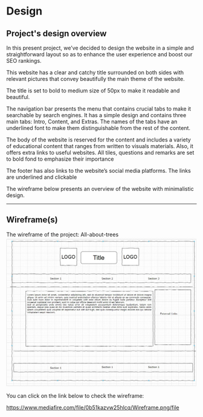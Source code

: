 # Design

## Project's design overview

In this present project, we’ve decided to design the website in a simple and
straightforward layout so as to enhance the user experience and boost our SEO
rankings.

This website has a clear and catchy title surrounded on both sides with relevant
pictures that convey beautifully the main theme of the website.

The title is set to bold to medium size of 50px to make it readable and
beautiful.

The navigation bar presents the menu that contains crucial tabs to make it
searchable by search engines. It has a simple design and contains three main
tabs: Intro, Content, and Extras. The names of the tabs have an underlined font
to make them distinguishable from the rest of the content.

The body of the website is reserved for the content and includes a variety of
educational content that ranges from written to visuals materials. Also, it
offers extra links to useful websites. All tiles, questions and remarks are set
to bold fond to emphasize their importance

The footer has also links to the website’s social media platforms. The links are
underlined and clickable

The wireframe below presents an overview of the website with minimalistic
design.

<!-- give an overview of your project's design -->
<!-- describe the reasoning behind your group's design and wireframe -->
<!-- include other centralized decisions like fonts, palates, ... -->

---

## Wireframe(s)

The wireframe of the project: All-about-trees
![Wireframe](/planning/wireframe.jpg)

<!-- provide a link to your wireframe documenting on Figma, or wherever it is -->

You can click on the link below to check the wireframe:

<https://www.mediafire.com/file/0b51kazvw25hlcq/Wireframe.png/file>
